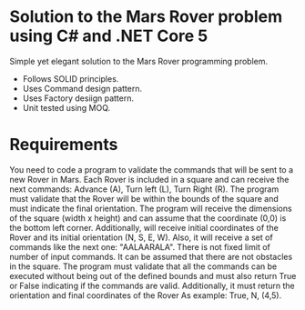 # Solution to the Mars Rover problem using C# and .NET Core 5
Simple yet elegant solution to the Mars Rover programming problem.
- Follows SOLID principles.
- Uses Command design pattern.
- Uses Factory desiign pattern.
- Unit tested using MOQ.


# Requirements
You need to code a program to validate the commands that will be sent to a new Rover in Mars. Each Rover is included in a square and can receive the next commands: Advance (A), Turn left (L), Turn Right (R). The program must validate that the Rover will be within the bounds of the square and must indicate the final orientation.
The program will receive the dimensions of the square (width x height) and can assume that the coordinate (0,0) is the bottom left corner. Additionally, will receive initial coordinates of the Rover and its initial orientation (N, S, E, W).
Also, it will receive a set of commands like the next one: "AALAARALA". There is not fixed limit of number of input commands. It can be assumed that there are not obstacles in the square. The program must validate that all the commands can be executed without being out of the defined bounds and must also return True or False indicating if the commands are valid. Additionally, it must return the orientation and final coordinates of the Rover As example: True, N, (4,5).
